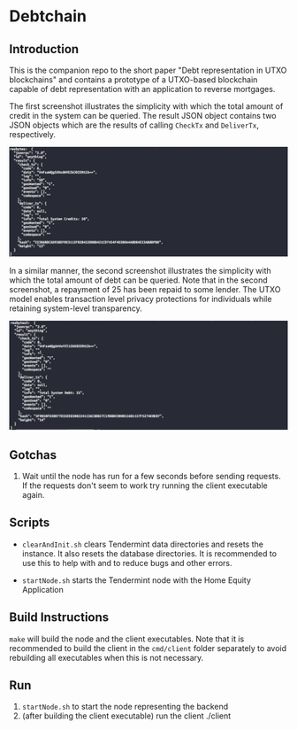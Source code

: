 # Debtchain

## Introduction

This is the companion repo to the short paper "Debt representation in UTXO blockchains" and contains a prototype of a UTXO-based blockchain capable of debt representation with an application to reverse mortgages. 

The first screenshot illustrates the simplicity with which the total amount of credit in the system can be queried. The result JSON object contains two JSON objects which are the results of calling `CheckTx` and `DeliverTx`, respectively. 

<img src="screen1.png" width="800"/>

In a similar manner, the second screenshot illustrates the simplicity with which the total amount of debt can be queried. Note that in the second screenshot, a repayment of 25 has been repaid to some lender. The UTXO model enables transaction level privacy protections for individuals while retaining system-level transparency.

<img src="screen2.png" width="800"/>

## Gotchas

1. Wait until the node has run for a few seconds before sending requests. If the requests don't seem to work try running the client executable again.

## Scripts

- `clearAndInit.sh` clears Tendermint data directories and resets the instance. It also resets the database directories. It is recommended to use this to help with and to reduce bugs and other errors.

- `startNode.sh` starts the Tendermint node with the Home Equity Application

## Build Instructions

`make` will build the node and the client executables. Note that it is recommended to build the client in the `cmd/client` folder separately to avoid rebuilding all executables when this is not necessary.

## Run

1. `startNode.sh` to start the node representing the backend 
2. (after building the client executable) run the client ./client

